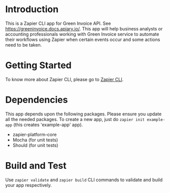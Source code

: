# Introduction 
This is a Zapier CLI app for Green Invoice API. See https://greeninvoice.docs.apiary.io/. This app will help business analysts or accounting professionals working with Green Invoice service to automate their workflows using Zapier when certain events occur and some actions need to be taken.

# Getting Started
To know more about Zapier CLI, please go to [Zapier CLI](https://zapier.github.io/zapier-platform-cli). 

# Dependencies
This app depends upon the following packages. Please ensure you update all the needed packages. To create a new app, just do ```zapier init example-app``` (this creates 'example-app' app).

- zapier-platform-core
- Mocha (for unit tests)
- Should (for unit tests)
# Build and Test
Use ```zapier validate``` and ```zapier build``` CLI commands to validate and build your app respectively. 
